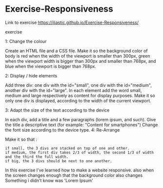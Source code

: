# Exercise-Responsiveness

Link to exercise <https://iliastic.github.io/Exercise-Responsiveness/>

exercise

1: Change the colour

Create an HTML file and a CSS file. Make it so the background color of body is red when the width of the viewport is smaller than 300px, green when the viewport width is bigger than 300px and smaller than 768px, and blue when the viewport is bigger than 768px.

2: Display / hide elements

Add three div: one div with the id="small", one div with the id="medium", another div with the id="large". In each element add the word small, medium and large respectively as content for display purposes.
Make it so only one div is displayed, according to the width of the current viewport.

3: Adapt the size of the text according to the device

In each div, add a title and a few paragraphs (lorem ipsum, and such). Give the title a descriptive text (for example: "Content for smartphones") Change the font size according to the device type.
4: Re-Arrange

Make it so that :

    if small, the 3 divs are stacked on top of one and other.
    if medium, the first div takes 2/3 of width, the second 1/3 of width and the third the full width.
    if big, the 3 divs should be next to one another.

In this exercise I've learned how to make a website responsive.
also when the screen changes enough that the background color also changes
Something i didn't know was 'Lorem Ipsum'

